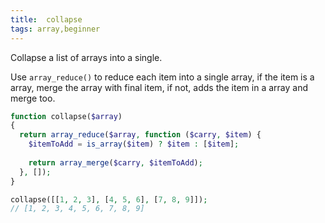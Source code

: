 ```yaml
---
title:  collapse
tags: array,beginner
---
```


Collapse a list of arrays into a single.

Use `array_reduce()` to reduce each item into a single array, if the item
is a array, merge the array with final item, if not, adds the item in a array and merge too.

```php
function collapse($array)
{
  return array_reduce($array, function ($carry, $item) {
    $itemToAdd = is_array($item) ? $item : [$item];
    
    return array_merge($carry, $itemToAdd);
  }, []);
}
```

```php
collapse([[1, 2, 3], [4, 5, 6], [7, 8, 9]]);
// [1, 2, 3, 4, 5, 6, 7, 8, 9]
```
